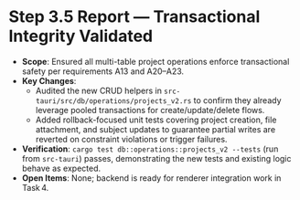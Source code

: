# Step 3.5 Report — Transactional Integrity Validated

- **Scope**: Ensured all multi-table project operations enforce transactional safety per requirements A13 and A20–A23.
- **Key Changes**:
  - Audited the new CRUD helpers in `src-tauri/src/db/operations/projects_v2.rs` to confirm they already leverage pooled transactions for create/update/delete flows.
  - Added rollback-focused unit tests covering project creation, file attachment, and subject updates to guarantee partial writes are reverted on constraint violations or trigger failures.
- **Verification**: `cargo test db::operations::projects_v2 --tests` (run from `src-tauri`) passes, demonstrating the new tests and existing logic behave as expected.
- **Open Items**: None; backend is ready for renderer integration work in Task 4.
